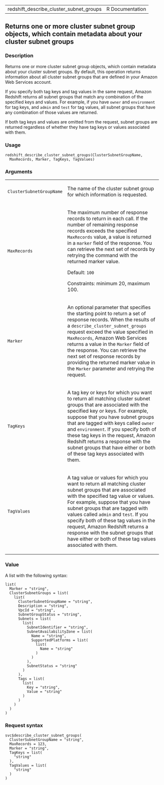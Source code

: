 <table style="width: 100%;">
<tbody>
<tr class="odd">
<td>redshift_describe_cluster_subnet_groups</td>
<td style="text-align: right;">R Documentation</td>
</tr>
</tbody>
</table>

## Returns one or more cluster subnet group objects, which contain metadata about your cluster subnet groups

### Description

Returns one or more cluster subnet group objects, which contain metadata
about your cluster subnet groups. By default, this operation returns
information about all cluster subnet groups that are defined in your
Amazon Web Services account.

If you specify both tag keys and tag values in the same request, Amazon
Redshift returns all subnet groups that match any combination of the
specified keys and values. For example, if you have `owner` and
`environment` for tag keys, and `admin` and `test` for tag values, all
subnet groups that have any combination of those values are returned.

If both tag keys and values are omitted from the request, subnet groups
are returned regardless of whether they have tag keys or values
associated with them.

### Usage

    redshift_describe_cluster_subnet_groups(ClusterSubnetGroupName,
      MaxRecords, Marker, TagKeys, TagValues)

### Arguments

<table>
<colgroup>
<col style="width: 35%" />
<col style="width: 65%" />
</colgroup>
<tbody>
<tr class="odd">
<td><code
id="redshift_describe_cluster_subnet_groups_:_ClusterSubnetGroupName">ClusterSubnetGroupName</code></td>
<td><p>The name of the cluster subnet group for which information is
requested.</p></td>
</tr>
<tr class="even">
<td><code
id="redshift_describe_cluster_subnet_groups_:_MaxRecords">MaxRecords</code></td>
<td><p>The maximum number of response records to return in each call. If
the number of remaining response records exceeds the specified
<code>MaxRecords</code> value, a value is returned in a
<code>marker</code> field of the response. You can retrieve the next set
of records by retrying the command with the returned marker value.</p>
<p>Default: <code>100</code></p>
<p>Constraints: minimum 20, maximum 100.</p></td>
</tr>
<tr class="odd">
<td><code
id="redshift_describe_cluster_subnet_groups_:_Marker">Marker</code></td>
<td><p>An optional parameter that specifies the starting point to return
a set of response records. When the results of a
<code>describe_cluster_subnet_groups</code> request exceed the value
specified in <code>MaxRecords</code>, Amazon Web Services returns a
value in the <code>Marker</code> field of the response. You can retrieve
the next set of response records by providing the returned marker value
in the <code>Marker</code> parameter and retrying the request.</p></td>
</tr>
<tr class="even">
<td><code
id="redshift_describe_cluster_subnet_groups_:_TagKeys">TagKeys</code></td>
<td><p>A tag key or keys for which you want to return all matching
cluster subnet groups that are associated with the specified key or
keys. For example, suppose that you have subnet groups that are tagged
with keys called <code>owner</code> and <code>environment</code>. If you
specify both of these tag keys in the request, Amazon Redshift returns a
response with the subnet groups that have either or both of these tag
keys associated with them.</p></td>
</tr>
<tr class="odd">
<td><code
id="redshift_describe_cluster_subnet_groups_:_TagValues">TagValues</code></td>
<td><p>A tag value or values for which you want to return all matching
cluster subnet groups that are associated with the specified tag value
or values. For example, suppose that you have subnet groups that are
tagged with values called <code>admin</code> and <code>test</code>. If
you specify both of these tag values in the request, Amazon Redshift
returns a response with the subnet groups that have either or both of
these tag values associated with them.</p></td>
</tr>
</tbody>
</table>

### Value

A list with the following syntax:

    list(
      Marker = "string",
      ClusterSubnetGroups = list(
        list(
          ClusterSubnetGroupName = "string",
          Description = "string",
          VpcId = "string",
          SubnetGroupStatus = "string",
          Subnets = list(
            list(
              SubnetIdentifier = "string",
              SubnetAvailabilityZone = list(
                Name = "string",
                SupportedPlatforms = list(
                  list(
                    Name = "string"
                  )
                )
              ),
              SubnetStatus = "string"
            )
          ),
          Tags = list(
            list(
              Key = "string",
              Value = "string"
            )
          )
        )
      )
    )

### Request syntax

    svc$describe_cluster_subnet_groups(
      ClusterSubnetGroupName = "string",
      MaxRecords = 123,
      Marker = "string",
      TagKeys = list(
        "string"
      ),
      TagValues = list(
        "string"
      )
    )
